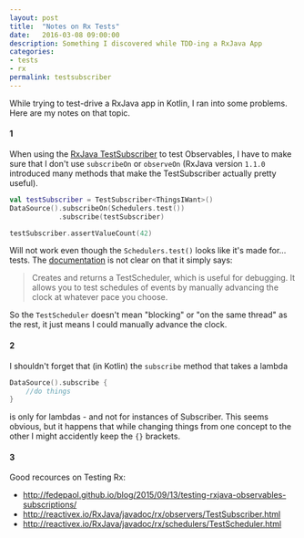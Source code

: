 ```yaml
---
layout: post
title:  "Notes on Rx Tests"
date:   2016-03-08 09:00:00
description: Something I discovered while TDD-ing a RxJava App
categories:
- tests
- rx
permalink: testsubscriber
---
```

While trying to test-drive a RxJava app in Kotlin, I ran into some problems. 
Here are my notes on that topic.

#### 1

When using the [RxJava TestSubscriber](http://reactivex.io/RxJava/javadoc/rx/observers/TestSubscriber.html) to test Observables, I have to make sure that I don't use `subscribeOn` or `observeOn` (RxJava version `1.1.0` introduced many methods that make the TestSubscriber actually pretty useful).

```kotlin
val testSubscriber = TestSubscriber<ThingsIWant>()
DataSource().subscribeOn(Schedulers.test())
            .subscribe(testSubscriber)

testSubscriber.assertValueCount(42)
```

Will not work even though the `Schedulers.test()` looks like it's made for... tests.
The [documentation](http://reactivex.io/RxJava/javadoc/rx/schedulers/Schedulers.html#test()) is not clear on that it simply says: 

> Creates and returns a TestScheduler, which is useful for debugging. 
> It allows you to test schedules of events by manually advancing the clock at whatever pace you choose.

So the `TestScheduler` doesn't mean "blocking" or "on the same thread" as the rest, it just means I could manually advance the clock.


#### 2

I shouldn't forget that (in Kotlin) the `subscribe` method that takes a lambda 

```kotlin
DataSource().subscribe {
    //do things
}
````

is only for lambdas - and not for instances of Subscriber. 
This seems obvious, but it happens that while changing things from one concept to the other I might accidently keep the `{}` brackets.


#### 3

Good recources on Testing Rx:

- <http://fedepaol.github.io/blog/2015/09/13/testing-rxjava-observables-subscriptions/>
- <http://reactivex.io/RxJava/javadoc/rx/observers/TestSubscriber.html>
- <http://reactivex.io/RxJava/javadoc/rx/schedulers/TestScheduler.html>
